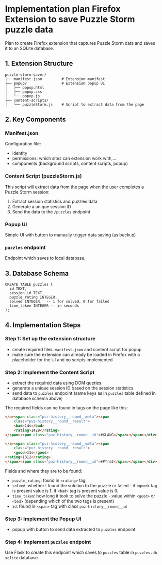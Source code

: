 # Implementation plan Firefox Extension to save Puzzle Storm puzzle data

Plan to create Firefox extension that captures Puzzle Storm data and saves it to an SQLite database.

## 1. Extension Structure

```
puzzle-storm-saver/
├── manifest.json         # Extension manifest
├── popup/                # Extension popup UI
│   ├── popup.html
│   ├── popup.css
│   └── popup.js
├── content-scripts/      
│   └── puzzleStorm.js    # Script to extract data from the page
```

## 2. Key Components

### Manifest.json

Configuration file:

- identity
- permissions: which sites can extension work with,...
- components (background scripts, content scripts, popup)

### Content Script (puzzleStorm.js)

This script will extract data from the page when the user completes a Puzzle Storm session:

1. Extract session statistics and puzzles data
2. Generate a unique session ID
3. Send the data to the `/puzzles` endpoint

### Popup UI

Simple UI with button to manually trigger data saving (as backup)

### `puzzles` endpoint

Endpoint which saves to local database.

## 3. Database Schema

```
CREATE TABLE puzzles (
  id TEXT,
  session_id TEXT,
  puzzle_rating INTEGER,
  solved INTEGER,  -- 1 for solved, 0 for failed
  time_taken INTEGER -- in seconds
);
```

## 4. Implementation Steps

### Step 1: Set up the extension structure

- create required files: `manifest.json` and content script for popup
- make sure the extension can already be loaded in Firefox with a placeholder for the UI and no scripts implemented

### Step 2: Implement the Content Script

- extract the required data using DOM queries
- generate a unique session ID based on the session statistics
- send data to `puzzles` endpoint (same keys as in `puzzles` table defined in database schema above)

The required fields can be found in tags on the page like this:

```html
</a><span class="puz-history__round__meta"><span
    class="puz-history__round__result">
    <bad>14s</bad>
    <rating>1429</rating>
</span><span class="puz-history__round__id">#XLANG</span></span></div>
```

```html
</a><span class="puz-history__round__meta"><span
    class="puz-history__round__result">
    <good>11s</good>
<rating>1312</rating>
</span><span class="puz-history__round__id">#PTro2</span></span></div>
```

Fields and where they are to be found:

- `puzzle_rating`: found in `<rating>` tag
- `solved`: whether I found the solution to the puzzle or failed - if `<good>` tag is present value is 1. If `<bad>` tag is present value is 0.
- `time_taken`: how long it took to solve the puzzle - value within `<good>` or `<bad>` (depending which of the two tags is present)
- `id`: found in `<span>` tag with class `puz-history__round__id`

### Step 3: Implement the Popup UI

- popup with button to send data extracted to `puzzles` endpoint

### Step 4: Implement `puzzles` endpoint

Use Flask to create this endpoint which saves to `puzzles` table in `puzzles.db` `sqlite` database.